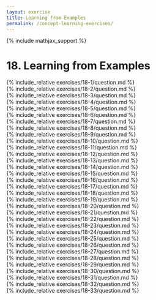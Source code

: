 ```yaml
---
layout: exercise
title: Learning from Examples
permalink: /concept-learning-exercises/
---
```


{% include mathjax_support %}

# 18. Learning from Examples

<div><i class="arrow-up" data-chapter="concept-learning-exercises" data-exercise="ex_1" data-rating="0"></i></div>
{% include_relative exercises/18-1/question.md %}

<div><i class="arrow-up" data-chapter="concept-learning-exercises" data-exercise="ex_2" data-rating="0"></i></div>
{% include_relative exercises/18-2/question.md %}

<div><i class="arrow-up" data-chapter="concept-learning-exercises" data-exercise="ex_3" data-rating="0"></i></div>
{% include_relative exercises/18-3/question.md %}

<div><i class="arrow-up" data-chapter="concept-learning-exercises" data-exercise="ex_4" data-rating="0"></i></div>
{% include_relative exercises/18-4/question.md %}

<div><i class="arrow-up" data-chapter="concept-learning-exercises" data-exercise="ex_5" data-rating="0"></i></div>
{% include_relative exercises/18-5/question.md %}

<div><i class="arrow-up" data-chapter="concept-learning-exercises" data-exercise="ex_6" data-rating="0"></i></div>
{% include_relative exercises/18-6/question.md %}

<div><i class="arrow-up" data-chapter="concept-learning-exercises" data-exercise="ex_7" data-rating="0"></i></div>
{% include_relative exercises/18-7/question.md %}

<div><i class="arrow-up" data-chapter="concept-learning-exercises" data-exercise="ex_8" data-rating="0"></i></div>
{% include_relative exercises/18-8/question.md %}

<div><i class="arrow-up" data-chapter="concept-learning-exercises" data-exercise="ex_9" data-rating="0"></i></div>
{% include_relative exercises/18-9/question.md %}

<div><i class="arrow-up" data-chapter="concept-learning-exercises" data-exercise="ex_10" data-rating="0"></i></div>
{% include_relative exercises/18-10/question.md %}

<div><i class="arrow-up" data-chapter="concept-learning-exercises" data-exercise="ex_11" data-rating="0"></i></div>
{% include_relative exercises/18-11/question.md %}

<div><i class="arrow-up" data-chapter="concept-learning-exercises" data-exercise="ex_12" data-rating="0"></i></div>
{% include_relative exercises/18-12/question.md %}

<div><i class="arrow-up" data-chapter="concept-learning-exercises" data-exercise="ex_13" data-rating="0"></i></div>
{% include_relative exercises/18-13/question.md %}

<div><i class="arrow-up" data-chapter="concept-learning-exercises" data-exercise="ex_14" data-rating="0"></i></div>
{% include_relative exercises/18-14/question.md %}

<div><i class="arrow-up" data-chapter="concept-learning-exercises" data-exercise="ex_15" data-rating="0"></i></div>
{% include_relative exercises/18-15/question.md %}

<div><i class="arrow-up" data-chapter="concept-learning-exercises" data-exercise="ex_16" data-rating="0"></i></div>
{% include_relative exercises/18-16/question.md %}

<div><i class="arrow-up" data-chapter="concept-learning-exercises" data-exercise="ex_17" data-rating="0"></i></div>
{% include_relative exercises/18-17/question.md %}

<div><i class="arrow-up" data-chapter="concept-learning-exercises" data-exercise="ex_18" data-rating="0"></i></div>
{% include_relative exercises/18-18/question.md %}

<div><i class="arrow-up" data-chapter="concept-learning-exercises" data-exercise="ex_19" data-rating="0"></i></div>
{% include_relative exercises/18-19/question.md %}

<div><i class="arrow-up" data-chapter="concept-learning-exercises" data-exercise="ex_20" data-rating="0"></i></div>
{% include_relative exercises/18-20/question.md %}

<div><i class="arrow-up" data-chapter="concept-learning-exercises" data-exercise="ex_21" data-rating="0"></i></div>
{% include_relative exercises/18-21/question.md %}

<div><i class="arrow-up" data-chapter="concept-learning-exercises" data-exercise="ex_22" data-rating="0"></i></div>
{% include_relative exercises/18-22/question.md %}

<div><i class="arrow-up" data-chapter="concept-learning-exercises" data-exercise="ex_23" data-rating="0"></i></div>
{% include_relative exercises/18-23/question.md %}

<div><i class="arrow-up" data-chapter="concept-learning-exercises" data-exercise="ex_24" data-rating="0"></i></div>
{% include_relative exercises/18-24/question.md %}

<div><i class="arrow-up" data-chapter="concept-learning-exercises" data-exercise="ex_25" data-rating="0"></i></div>
{% include_relative exercises/18-25/question.md %}

<div><i class="arrow-up" data-chapter="concept-learning-exercises" data-exercise="ex_26" data-rating="0"></i></div>
{% include_relative exercises/18-26/question.md %}

<div><i class="arrow-up" data-chapter="concept-learning-exercises" data-exercise="ex_27" data-rating="0"></i></div>
{% include_relative exercises/18-27/question.md %}

<div><i class="arrow-up" data-chapter="concept-learning-exercises" data-exercise="ex_28" data-rating="0"></i></div>
{% include_relative exercises/18-28/question.md %}

<div><i class="arrow-up" data-chapter="concept-learning-exercises" data-exercise="ex_29" data-rating="0"></i></div>
{% include_relative exercises/18-29/question.md %}

<div><i class="arrow-up" data-chapter="concept-learning-exercises" data-exercise="ex_30" data-rating="0"></i></div>
{% include_relative exercises/18-30/question.md %}

<div><i class="arrow-up" data-chapter="concept-learning-exercises" data-exercise="ex_31" data-rating="0"></i></div>
{% include_relative exercises/18-31/question.md %}

<div><i class="arrow-up" data-chapter="concept-learning-exercises" data-exercise="ex_32" data-rating="0"></i></div>
{% include_relative exercises/18-32/question.md %}

<div><i class="arrow-up" data-chapter="concept-learning-exercises" data-exercise="ex_33" data-rating="0"></i></div>
{% include_relative exercises/18-33/question.md %}
